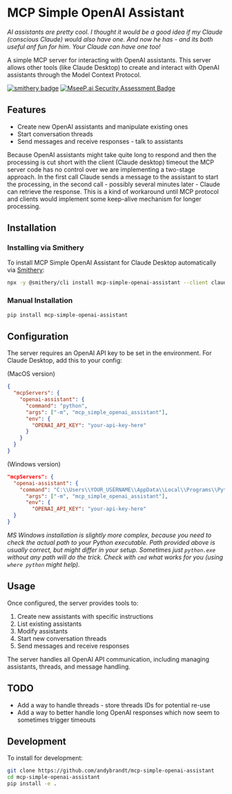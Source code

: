 # MCP Simple OpenAI Assistant

*AI assistants are pretty cool. I thought it would be a good idea if my Claude (conscious Claude) would also have one. And now he has - and its both useful anf fun for him. Your Claude can have one too!*

A simple MCP server for interacting with OpenAI assistants. This server allows other tools (like Claude Desktop) to create and interact with OpenAI assistants through the Model Context Protocol.

[![smithery badge](https://smithery.ai/badge/mcp-simple-openai-assistant)](https://smithery.ai/mcp/known/mcp-simple-openai-assistant)
[![MseeP.ai Security Assessment Badge](https://mseep.net/pr/andybrandt-mcp-simple-openai-assistant-badge.png)](https://mseep.ai/app/andybrandt-mcp-simple-openai-assistant)


## Features

- Create new OpenAI assistants and manipulate existing ones
- Start conversation threads
- Send messages and receive responses - talk to assistants

Because OpenAI assistants might take quite long to respond and then the processing is cut short with the client (Claude desktop) timeout the MCP server code has no control over we are implementing a two-stage approach. In the first call Claude sends a message to the assistant to start the processing, in the second call - possibly several minutes later - Claude can retrieve the response. This is a kind of workaround until MCP protocol and clients would implement some keep-alive mechanism for longer processing.

## Installation

### Installing via Smithery

To install MCP Simple OpenAI Assistant for Claude Desktop automatically via [Smithery](https://smithery.ai/mcp/known/mcp-simple-openai-assistant):

```bash
npx -y @smithery/cli install mcp-simple-openai-assistant --client claude
```

### Manual Installation
```bash
pip install mcp-simple-openai-assistant
```

## Configuration

The server requires an OpenAI API key to be set in the environment. For Claude Desktop, add this to your config:

(MacOS version)

```json
{
  "mcpServers": {
    "openai-assistant": {
      "command": "python",
      "args": ["-m", "mcp_simple_openai_assistant"],
      "env": {
        "OPENAI_API_KEY": "your-api-key-here"
      }
    }
  }
}
```

(Windows version)

```json
"mcpServers": {
  "openai-assistant": {
    "command": "C:\\Users\\YOUR_USERNAME\\AppData\\Local\\Programs\\Python\\Python311\\python.exe",
      "args": ["-m", "mcp_simple_openai_assistant"],
      "env": {
        "OPENAI_API_KEY": "your-api-key-here"
  }
}

```
*MS Windows installation is slightly more complex, because you need to check the actual path to your Python executable. Path provided above is usually correct, but might differ in your setup. Sometimes just `python.exe` without any path will do the trick. Check with `cmd` what works for you (using `where python` might help).*

## Usage

Once configured, the server provides tools to:
1. Create new assistants with specific instructions
2. List existing assistants
3. Modify assistants
2. Start new conversation threads
3. Send messages and receive responses

The server handles all OpenAI API communication, including managing assistants, threads, and message handling.

## TODO

 - Add a way to handle threads - store threads IDs for potential re-use 
 - Add a way to better handle long OpenAI responses which now seem to sometimes trigger timeouts 

## Development

To install for development:

```bash
git clone https://github.com/andybrandt/mcp-simple-openai-assistant
cd mcp-simple-openai-assistant
pip install -e .
```

